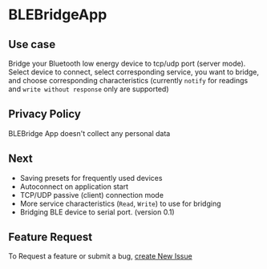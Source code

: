 # BLEBridgeApp

## Use case

Bridge your Bluetooth low energy device to tcp/udp port (server mode). 
Select device to connect, select corresponding service, you want to bridge, and choose corresponding characteristics (currently `notify` for readings and `write without response` only are supported)


## Privacy Policy

BLEBridge App doesn't collect any personal data


## Next

- Saving presets for frequently used devices
- Autoconnect on application start
- TCP/UDP passive (client) connection mode
- More service characteristics (`Read`, `Write`) to use for bridging
- Bridging BLE device to serial port. (version 0.1)


## Feature Request

To Request a feature or submit a bug, [create New Issue](https://github.com/romiroma/BLEBridgeApp/issues/new)
